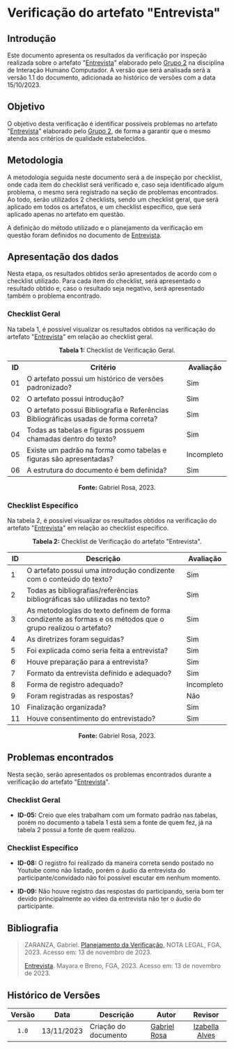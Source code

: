 # Verificação do artefato "Entrevista"



## Introdução 

Este documento apresenta os resultados da verificação por inspeção realizada sobre o artefato "[Entrevista](https://interacao-humano-computador.github.io/2023.2-Ventoy/elicitacao/elicitacao%20de%20requisitos/entrevista/)" elaborado pelo [Grupo 2](https://interacao-humano-computador.github.io/2023.2-Ventoy/) na disciplina de Interação Humano Computador. A versão que será analisada será a versão 1.1 do documento, adicionada ao histórico de versões com a data 15/10/2023.

## Objetivo

O objetivo desta verificação é identificar possíveis problemas no artefato "[Entrevista](https://interacao-humano-computador.github.io/2023.2-Ventoy/elicitacao/elicitacao%20de%20requisitos/entrevista/)" elaborado pelo [Grupo 2](https://interacao-humano-computador.github.io/2023.2-Ventoy/), de forma a garantir que o mesmo atenda aos critérios de qualidade estabelecidos.

## Metodologia

A metodologia seguida neste documento será a de inspeção por checklist, onde cada item do checklist será verificado e, caso seja identificado algum problema, o mesmo será registrado na seção de problemas encontrados. Ao todo, serão utilizados 2 checklists, sendo um checklist geral, que será aplicado em todos os artefatos, e um checklist específico, que será aplicado apenas no artefato em questão.

A definição do método utilizado e o planejamento da verificação em questão foram definidos no documento de [Entrevista](https://interacao-humano-computador.github.io/2023.2-Ventoy/elicitacao/elicitacao%20de%20requisitos/entrevista/).

## Apresentação dos dados

Nesta etapa, os resultados obtidos serão apresentados de acordo com o checklist utilizado. Para cada item do checklist, será apresentado o resultado obtido e, caso o resultado seja negativo, será apresentado também o problema encontrado.

### Checklist Geral

Na tabela 1, é possível visualizar os resultados obtidos na verificação do artefato "[Entrevista](https://interacao-humano-computador.github.io/2023.2-Ventoy/elicitacao/elicitacao%20de%20requisitos/entrevista/)" em relação ao checklist geral.

<div align="center">
<p><b>Tabela 1:</b> Checklist de Verificação Geral.</p>

  <table>
    <tr>
      <th>ID</th>
      <th>Critério</th>
      <th>Avaliação</th>
    </tr>
    <tr>
      <td>01</td>
      <td>O artefato possui um histórico de versões padronizado?</td>
      <td>Sim</td>
    </tr>
    <tr>
      <td>02</td>
      <td>O artefato possui introdução?</td>
      <td>Sim</td>
    </tr>
    <tr>
      <td>03</td>
      <td>O artefato possui Bibliografia e Referências Bibliográficas usadas de forma correta?</td>
      <td>Sim</td>
    </tr>
    <tr>
      <td>04</td>
      <td>Todas as tabelas e figuras possuem chamadas dentro do texto?</td>
      <td>Sim</td>
    </tr>
    <tr>
      <td>05</td>
      <td>Existe um padrão na forma como tabelas e figuras são apresentadas?</td>
      <td>Incompleto</td>
    </tr>
    <tr>
      <td>06</td>
      <td>A estrutura do documento é bem definida?</td>
      <td>Sim</td>
    </tr>
  </table>

<p><b>Fonte:</b> Gabriel Rosa, 2023.</p>
</div>

### Checklist Específico

Na tabela 2, é possível visualizar os resultados obtidos na verificação do artefato "[Entrevista](https://interacao-humano-computador.github.io/2023.2-Ventoy/elicitacao/elicitacao%20de%20requisitos/entrevista/)" em relação ao checklist específico.

<div align="center">
<p><b>Tabela 2:</b> Checklist de Verificação do artefato "Entrevista".</p>

  <table>
  <thead>
    <tr>
      <th>ID</th>
      <th>Descrição</th>
      <th>Avaliação</th>
    </tr>
  </thead>
  <tbody>
    <tr>
      <td>1</td>
      <td>O artefato possui uma introdução condizente com o conteúdo do texto?</td>
      <td>Sim</td>
    </tr>
    <tr>
      <td>2</td>
      <td>Todas as bibliografias/referências bibliográficas são utilizadas no texto?</td>
      <td>Sim</td>
    </tr>
    <tr>
      <td>3</td>
      <td>As metodologias do texto definem de forma condizente as formas e os métodos que o grupo realizou o artefato?</td>
      <td>Sim</td>
    </tr>
    <tr>
      <td>4</td>
      <td>As diretrizes foram seguidas?</td>
      <td>Sim</td>
    </tr>
    <tr>
      <td>5</td>
      <td>Foi explicada como seria feita a entrevista?</td>
      <td>Sim</td>
    </tr>
    <tr>
      <td>6</td>
      <td>Houve preparação para a entrevista?</td>
      <td>Sim</td>
    </tr>
    <tr>
      <td>7</td>
      <td>Formato da entrevista definido e adequado?</td>
      <td>Sim</td>
    </tr>
    <tr>
      <td>8</td>
      <td>Forma de registro adequado?</td>
      <td>Incompleto</td>
    </tr>
    <tr>
      <td>9</td>
      <td>Foram registradas as respostas?</td>
      <td>Não</td>
    </tr>
    <tr>
      <td>10</td>
      <td>Finalização organizada?</td>
      <td>Sim</td>
    </tr>
    <tr>
      <td>11</td>
      <td>Houve consentimento do entrevistado?</td>
      <td>Sim</td>
    </tr>

  </tbody>
</table>

<p><b>Fonte:</b> Gabriel Rosa, 2023.</p>
</div>


## Problemas encontrados

Nesta seção, serão apresentados os problemas encontrados durante a verificação do artefato "[Entrevista](https://interacao-humano-computador.github.io/2023.2-Ventoy/elicitacao/elicitacao%20de%20requisitos/entrevista/)".

### Checklist Geral

- **ID-05:** Creio que eles trabalham com um formato padrão nas tabelas, porém no documento a tabela 1 está sem a fonte de quem fez, já na tabela 2 possui a fonte de quem realizou.


### Checklist Específico

- **ID-08:** O registro foi realizado da maneira correta sendo postado no Youtube como não listado, porém o áudio da entrevista do participante/convidado não foi possível escutar em nenhum momento.

- **ID-09:** Não houve registro das respostas do participando, seria bom ter devido principalmente ao vídeo da entrevista não ter o áudio do participante.

## Bibliografia
>
> ZARANZA, Gabriel. [Planejamento da Verificação](https://github.com/Interacao-Humano-Computador/2023.2-NotaLegal/blob/main/docs/verificacao/Grupo%202/Entrega%202/planejamento-verificacao.md), NOTA LEGAL, FGA, 2023. Acesso em: 13 de novembro de 2023.
>
> [Entrevista](https://interacao-humano-computador.github.io/2023.2-Ventoy/elicitacao/elicitacao%20de%20requisitos/entrevista/). Mayara e Breno, FGA, 2023. Acesso em: 13 de novembro de 2023.

## Histórico de Versões

| Versão | Data   | Descrição     | Autor     |  Revisor        |
| :----: | ------ | ------------- | --------- | :-------------: |
| `1.0`  | 13/11/2023 | Criação do documento  | [Gabriel Rosa](https://github.com/gabrielrosa09) | [Izabella Alves](https://github/izabellaalves)  |
